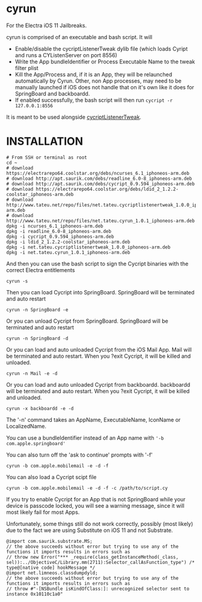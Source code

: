 # cyrun
For the Electra iOS 11 Jailbreaks.

cyrun is comprised of an executable and bash script. It will

* Enable/disable the cycriptListenerTweak dylib file (which loads Cyript and runs a CYListenServer on port 8556)
* Write the App bundleIdentifier or Process Executable Name to the tweak filter plist
* Kill the App/Process and, if it is an App, they will be relaunched automatically by Cyrun. Other, non App processes, may need to be manually launched if iOS does not handle that on it's own like it does for SpringBoard and backboardd.
* If enabled successfully, the bash script will then run `cycript -r 127.0.0.1:8556`

It is meant to be used alongside [cycriptListenerTweak](https://github.com/tateu/cycriptListenerTweak).

# INSTALLATION

	# From SSH or terminal as root
	cd ~
	# download https://electrarepo64.coolstar.org/debs/ncurses_6.1_iphoneos-arm.deb
	# download http://apt.saurik.com/debs/readline_6.0-8_iphoneos-arm.deb
	# download http://apt.saurik.com/debs/cycript_0.9.594_iphoneos-arm.deb
	# download https://electrarepo64.coolstar.org/debs/ldid_2_1.2.2-coolstar_iphoneos-arm.deb
	# download http://www.tateu.net/repo/files/net.tateu.cycriptlistenertweak_1.0.0_iphoneos-arm.deb
	# download http://www.tateu.net/repo/files/net.tateu.cyrun_1.0.1_iphoneos-arm.deb
	dpkg -i ncurses_6.1_iphoneos-arm.deb
	dpkg -i readline_6.0-8_iphoneos-arm.deb
	dpkg -i cycript_0.9.594_iphoneos-arm.deb
	dpkg -i ldid_2_1.2.2-coolstar_iphoneos-arm.deb
	dpkg -i net.tateu.cycriptlistenertweak_1.0.0_iphoneos-arm.deb
	dpkg -i net.tateu.cyrun_1.0.1_iphoneos-arm.deb

And then you can use the bash script to sign the Cycript binaries with the correct Electra entitlements

	cyrun -s

Then you can load Cycript into SpringBoard. SpringBoard will be terminated and auto restart

	cyrun -n SpringBoard -e

Or you can unload Cycript from SpringBoard. SpringBoard will be terminated and auto restart

	cyrun -n SpringBoard -d

Or you can load and auto unloaded Cycript from the iOS Mail App. Mail will be terminated and auto restart. When you ?exit Cycript, it will be killed and unloaded.

	cyrun -n Mail -e -d

Or you can load and auto unloaded Cycript from backboardd. backboardd will be terminated and auto restart. When you ?exit Cycript, it will be killed and unloaded.

	cyrun -x backboardd -e -d

The '-n' command takes an AppName, ExecutableName, IconName or LocalizedName.

You can use a bundleIdentifier instead of an App name with `'-b com.apple.springboard'`

You can also turn off the 'ask to continue' prompts with '-f'

	cyrun -b com.apple.mobilemail -e -d -f

You can also load a Cycript scipt file

	cyrun -b com.apple.mobilemail -e -d -f -c /path/to/script.cy

If you try to enable Cycript for an App that is not SpringBoard while your device is passcode locked, you will see a warning message, since it will most likely fail for most Apps.

Unfortunately, some things still do not work correctly, possibly (most likely) due to the fact we are using Substitute on iOS 11 and not Substrate.

	@import com.saurik.substrate.MS;
	// the above succeeds without error but trying to use any of the functions it imports results in errors such as
	// throw new Error("*** _require(class_getInstanceMethod(_class, sel)):../ObjectiveC/Library.mm(2711):Selector_callAsFunction_type") /* type@[native code] hookMessage */
	@import net.limneos.classdumpdyld;
	// the above succeeds without error but trying to use any of the functions it imports results in errors such as
	// throw #"-[NSBundle isKindOfClass:]: unrecognized selector sent to instance 0x10110c1a0"
